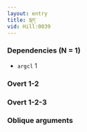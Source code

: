 ```yaml
---
layout: entry
title: སྐད་
vid: Hill:0039
---
```

### Dependencies (N = 1)
* `argcl` 1


### Overt 1-2


### Overt 1-2-3


### Oblique arguments
